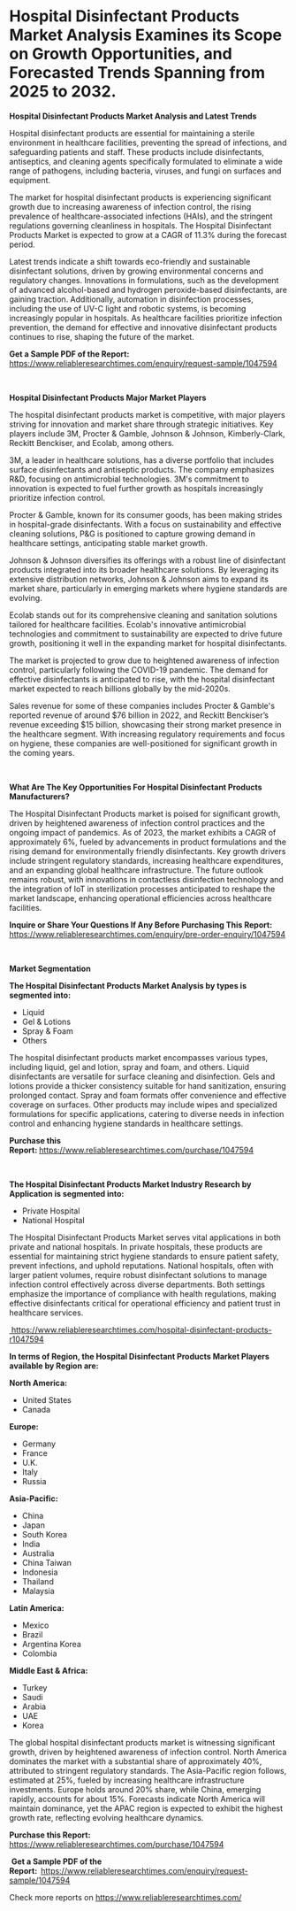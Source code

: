 <p><h1>Hospital Disinfectant Products Market Analysis Examines its Scope on Growth Opportunities, and Forecasted Trends Spanning from 2025 to 2032.</h1></p><p><strong>Hospital Disinfectant Products Market Analysis and Latest Trends</strong></p>
<p><p>Hospital disinfectant products are essential for maintaining a sterile environment in healthcare facilities, preventing the spread of infections, and safeguarding patients and staff. These products include disinfectants, antiseptics, and cleaning agents specifically formulated to eliminate a wide range of pathogens, including bacteria, viruses, and fungi on surfaces and equipment.</p><p>The market for hospital disinfectant products is experiencing significant growth due to increasing awareness of infection control, the rising prevalence of healthcare-associated infections (HAIs), and the stringent regulations governing cleanliness in hospitals. The Hospital Disinfectant Products Market is expected to grow at a CAGR of 11.3% during the forecast period. </p><p>Latest trends indicate a shift towards eco-friendly and sustainable disinfectant solutions, driven by growing environmental concerns and regulatory changes. Innovations in formulations, such as the development of advanced alcohol-based and hydrogen peroxide-based disinfectants, are gaining traction. Additionally, automation in disinfection processes, including the use of UV-C light and robotic systems, is becoming increasingly popular in hospitals. As healthcare facilities prioritize infection prevention, the demand for effective and innovative disinfectant products continues to rise, shaping the future of the market.</p></p>
<p><strong>Get a Sample PDF of the Report:&nbsp;</strong> <a href="https://www.reliableresearchtimes.com/enquiry/request-sample/1047594?utm_campaign=2720&utm_medium=2&utm_source=Github&utm_content=ia&utm_term=04042025&utm_id=hospital-disinfectant-products">https://www.reliableresearchtimes.com/enquiry/request-sample/1047594</a></p>
<p>&nbsp;</p>
<p><strong>Hospital Disinfectant Products Major Market Players</strong></p>
<p><p>The hospital disinfectant products market is competitive, with major players striving for innovation and market share through strategic initiatives. Key players include 3M, Procter & Gamble, Johnson & Johnson, Kimberly-Clark, Reckitt Benckiser, and Ecolab, among others.</p><p>3M, a leader in healthcare solutions, has a diverse portfolio that includes surface disinfectants and antiseptic products. The company emphasizes R&D, focusing on antimicrobial technologies. 3M's commitment to innovation is expected to fuel further growth as hospitals increasingly prioritize infection control.</p><p>Procter & Gamble, known for its consumer goods, has been making strides in hospital-grade disinfectants. With a focus on sustainability and effective cleaning solutions, P&G is positioned to capture growing demand in healthcare settings, anticipating stable market growth.</p><p>Johnson & Johnson diversifies its offerings with a robust line of disinfectant products integrated into its broader healthcare solutions. By leveraging its extensive distribution networks, Johnson & Johnson aims to expand its market share, particularly in emerging markets where hygiene standards are evolving.</p><p>Ecolab stands out for its comprehensive cleaning and sanitation solutions tailored for healthcare facilities. Ecolab's innovative antimicrobial technologies and commitment to sustainability are expected to drive future growth, positioning it well in the expanding market for hospital disinfectants.</p><p>The market is projected to grow due to heightened awareness of infection control, particularly following the COVID-19 pandemic. The demand for effective disinfectants is anticipated to rise, with the hospital disinfectant market expected to reach billions globally by the mid-2020s.</p><p>Sales revenue for some of these companies includes Procter & Gamble's reported revenue of around $76 billion in 2022, and Reckitt Benckiser’s revenue exceeding $15 billion, showcasing their strong market presence in the healthcare segment. With increasing regulatory requirements and focus on hygiene, these companies are well-positioned for significant growth in the coming years.</p></p>
<p>&nbsp;</p>
<p><strong>What Are The Key Opportunities For Hospital Disinfectant Products Manufacturers?</strong></p>
<p><p>The Hospital Disinfectant Products market is poised for significant growth, driven by heightened awareness of infection control practices and the ongoing impact of pandemics. As of 2023, the market exhibits a CAGR of approximately 6%, fueled by advancements in product formulations and the rising demand for environmentally friendly disinfectants. Key growth drivers include stringent regulatory standards, increasing healthcare expenditures, and an expanding global healthcare infrastructure. The future outlook remains robust, with innovations in contactless disinfection technology and the integration of IoT in sterilization processes anticipated to reshape the market landscape, enhancing operational efficiencies across healthcare facilities.</p></p>
<p><strong>Inquire or Share Your Questions If Any Before Purchasing This Report:</strong> <a href="https://www.reliableresearchtimes.com/enquiry/pre-order-enquiry/1047594?utm_campaign=2720&utm_medium=2&utm_source=Github&utm_content=ia&utm_term=04042025&utm_id=hospital-disinfectant-products">https://www.reliableresearchtimes.com/enquiry/pre-order-enquiry/1047594</a></p>
<p>&nbsp;</p>
<p><strong>Market Segmentation</strong></p>
<p><strong>The Hospital Disinfectant Products Market Analysis by types is segmented into:</strong></p>
<p><ul><li>Liquid</li><li>Gel & Lotions</li><li>Spray & Foam</li><li>Others</li></ul></p>
<p><p>The hospital disinfectant products market encompasses various types, including liquid, gel and lotion, spray and foam, and others. Liquid disinfectants are versatile for surface cleaning and disinfection. Gels and lotions provide a thicker consistency suitable for hand sanitization, ensuring prolonged contact. Spray and foam formats offer convenience and effective coverage on surfaces. Other products may include wipes and specialized formulations for specific applications, catering to diverse needs in infection control and enhancing hygiene standards in healthcare settings.</p></p>
<p><strong>Purchase this Report:&nbsp;</strong><a href="https://www.reliableresearchtimes.com/purchase/1047594?utm_campaign=2720&utm_medium=2&utm_source=Github&utm_content=ia&utm_term=04042025&utm_id=hospital-disinfectant-products">https://www.reliableresearchtimes.com/purchase/1047594</a></p>
<p>&nbsp;</p>
<p><strong>The Hospital Disinfectant Products Market Industry Research by Application is segmented into:</strong></p>
<p><ul><li>Private Hospital</li><li>National Hospital</li></ul></p>
<p><p>The Hospital Disinfectant Products Market serves vital applications in both private and national hospitals. In private hospitals, these products are essential for maintaining strict hygiene standards to ensure patient safety, prevent infections, and uphold reputations. National hospitals, often with larger patient volumes, require robust disinfectant solutions to manage infection control effectively across diverse departments. Both settings emphasize the importance of compliance with health regulations, making effective disinfectants critical for operational efficiency and patient trust in healthcare services.</p></p>
<p><a href="https://www.reliableresearchtimes.com/hospital-disinfectant-products-r1047594?utm_campaign=2720&utm_medium=2&utm_source=Github&utm_content=ia&utm_term=04042025&utm_id=hospital-disinfectant-products">&nbsp;https://www.reliableresearchtimes.com/hospital-disinfectant-products-r1047594</a></p>
<p><strong>In terms of Region, the Hospital Disinfectant Products Market Players available by Region are:</strong></p>
<p>
    <p> <strong> North America: </strong>
        <ul>
            <li>United States</li>
            <li>Canada</li>
        </ul>
        </p> 
    <p> <strong> Europe: </strong>
        <ul>
            <li>Germany</li>
            <li>France</li>
            <li>U.K.</li>
            <li>Italy</li>
            <li>Russia</li>
        </ul>
        </p> 
    <p> <strong> Asia-Pacific: </strong>
        <ul>
            <li>China</li>
            <li>Japan</li>
            <li>South Korea</li>
            <li>India</li>
            <li>Australia</li>
            <li>China Taiwan</li>
            <li>Indonesia</li>
            <li>Thailand</li>
            <li>Malaysia</li>
        </ul>
        </p> 
    <p> <strong> Latin America: </strong>
        <ul>
            <li>Mexico</li>
            <li>Brazil</li>
            <li>Argentina Korea</li>
            <li>Colombia</li>
        </ul>
        </p> 
    <p> <strong> Middle East & Africa: </strong>
        <ul>
            <li>Turkey</li>
            <li>Saudi</li>
            <li>Arabia</li>
            <li>UAE</li>
            <li>Korea</li>
        </ul>
    </p>
    </p>
<p><p>The global hospital disinfectant products market is witnessing significant growth, driven by heightened awareness of infection control. North America dominates the market with a substantial share of approximately 40%, attributed to stringent regulatory standards. The Asia-Pacific region follows, estimated at 25%, fueled by increasing healthcare infrastructure investments. Europe holds around 20% share, while China, emerging rapidly, accounts for about 15%. Forecasts indicate North America will maintain dominance, yet the APAC region is expected to exhibit the highest growth rate, reflecting evolving healthcare dynamics.</p></p>
<p><strong>Purchase this Report: </strong><a href="https://www.reliableresearchtimes.com/purchase/1047594?utm_campaign=2720&utm_medium=2&utm_source=Github&utm_content=ia&utm_term=04042025&utm_id=hospital-disinfectant-products">https://www.reliableresearchtimes.com/purchase/1047594</a></p>
<p>&nbsp;<strong>Get a Sample PDF of the Report:&nbsp;&nbsp;</strong><a href="https://www.reliableresearchtimes.com/enquiry/request-sample/1047594?utm_campaign=2720&utm_medium=2&utm_source=Github&utm_content=ia&utm_term=04042025&utm_id=hospital-disinfectant-products">https://www.reliableresearchtimes.com/enquiry/request-sample/1047594</a></p>
<p><strong></strong></p>
<p>Check more reports on <a href="https://www.reliableresearchtimes.com/?utm_campaign=2720&utm_medium=2&utm_source=Github&utm_content=ia&utm_term=04042025&utm_id=hospital-disinfectant-products">https://www.reliableresearchtimes.com/</a></p>